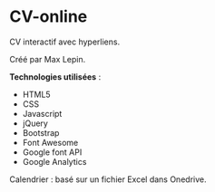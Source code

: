 # CV-online
CV interactif avec hyperliens.

Créé par Max Lepin.



__Technologies utilisées__ :  

* HTML5
* CSS
* Javascript
* jQuery
* Bootstrap 
* Font Awesome
* Google font API
* Google Analytics



Calendrier : basé sur un fichier Excel dans Onedrive.
